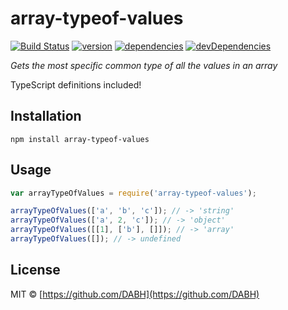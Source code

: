 # array-typeof-values
[![Build Status](https://travis-ci.org/DABH/array-typeof-values.svg?branch=master)](https://travis-ci.org/DABH/array-typeof-values)
[![version](https://img.shields.io/npm/v/array-typeof-values.svg)](https://www.npmjs.org/package/array-typeof-values)
[![dependencies](https://david-dm.org/DABH/array-typeof-values.svg)](https://david-dm.org/DABH/array-typeof-values)
[![devDependencies](https://david-dm.org/DABH/array-typeof-values/dev-status.svg)](https://david-dm.org/DABH/array-typeof-values#info=devDependencies)

_Gets the most specific common type of all the values in an array_

TypeScript definitions included!

## Installation

    npm install array-typeof-values

## Usage

```js
var arrayTypeOfValues = require('array-typeof-values');

arrayTypeOfValues(['a', 'b', 'c']); // -> 'string'
arrayTypeOfValues(['a', 2, 'c']); // -> 'object'
arrayTypeOfValues([[1], ['b'], []]); // -> 'array'
arrayTypeOfValues([]); // -> undefined
```

## License

MIT &copy; [https://github.com/DABH](https://github.com/DABH)
